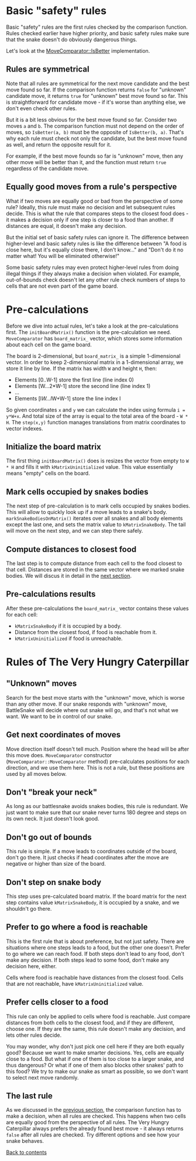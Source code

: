 # Basic "safety" rules

Basic "safety" rules are the first rules checked by the comparison function. Rules checked earlier have higher priority, and basic safety rules make sure that the snake doesn't do obviously dangerous things.

Let's look at the [MoveComparator::IsBetter](../move_comparator.cpp) implementation.

## Rules are symmetrical

Note that all rules are symmetrical for the next move candidate and the best move found so far. If the comparison function returns `false` for "unknown" candidate move, it returns `true` for "unknown" best move found so far. This is straightforward for candidate move - if it's worse than anything else, we don't even check other rules.

But it is a bit less obvious for the best move found so far. Consider two moves `a` and `b`. The comparison function must not depend on the order of moves, so `IsBetter(a, b)` must be the opposite of `IsBetter(b, a)`. That's why each rule must check not only the candidate, but the best move found as well, and return the opposite result for it.

For example, if the best move founds so far is "unknown" move, then any other move will be better than it, and the function must return `true` regardless of the candidate move.

## Equally good moves from a rule's perspective

What if two moves are equally good or bad from the perspective of some rule? Ideally, this rule must make no decision and let subsequent rules decide. This is what the rule that compares steps to the closest food does - it makes a decision only if one step is closer to a food than another. If distances are equal, it doesn't make any decision.

But the initial set of basic safety rules can ignore it. The difference between  higher-level and basic safety rules is like the difference between "A food is close here, but it's equally close there, I don't know..." and "Don't do it no matter what! You will be eliminated otherwise!"

Some basic safety rules may even protect higher-level rules from doing illegal things if they always make a decision when violated. For example, out-of-bounds check doesn't let any other rule check numbers of steps to cells that are not even part of the game board.

# Pre-calculations

Before we dive into actual rules, let's take a look at the pre-calculations first. The `initBoardMatrix()` function is the pre-calculation we need. `MoveComparator` has `board_matrix_` vector, which stores some information about each cell on the game board.

The board is 2-dimensional, but `board_matrix_` is a simple 1-dimensional vector. In order to keep 2-dimensional matrix in a 1-dimensional array, we store it line by line. If the matrix has width `W` and height `H`, then:
* Elements [0..W-1] store the first line (line index 0)
* Elements [W...2*W-1] store the second line (line index 1)
* ...
* Elements [l*W...l*W+W-1] store the line index l

So given coordinates `x` and `y` we can calculate the index using formula `i = y*W+x`. And total size of the array is equal to the total area of the board - `W * H`. The `step(x,y)` function manages translations from matrix coordinates to vector indexes.

## Initialize the board matrix

The first thing `initBoardMatrix()` does is resizes the vector from empty to `W * H` and fills it with `kMatrixUninitialized` value. This value essentially means "empty" cells on the board.

## Mark cells occupied by snakes bodies

The next step of pre-calculation is to mark cells occupied by snakes bodies. This will allow to quickly look up if a move leads to a snake's body. `markSnakeBodiesOnMatrix()` iterates over all snakes and all body elements except the last one, and sets the matrix value to `kMatrixSnakeBody`. The tail will move on the next step, and we can step there safely.

## Compute distances to closest food

The last step is to compute distance from each cell to the food closest to that cell. Distances are stored in the same vector where we marked snake bodies. We will discus it in detail in the [next section](path_to_food_bfs.md).

## Pre-calculations results

After these pre-calculations the `board_matrix_` vector contains these values for each cell:
* `kMatrixSnakeBody` if it is occupied by a body.
* Distance from the closest food, if food is reachable from it.
* `kMatrixUninitialized` if food is unreachable.

# Rules of The Very Hungry Caterpillar

## "Unknown" moves

Search for the best move starts with the "unknown" move, which is worse than any other move. If our snake responds with "unknown" move, BattleSnake will decide where out snake will go, and that's not what we want. We want to be in control of our snake.

## Get next coordinates of moves

Move direction itself doesn't tell much. Position where the head will be after this move does. `MoveComparator` constructor (`MoveComparator::MoveComparator` method) pre-calculates positions for each direction, and we use them here. This is not a rule, but these positions are used by all moves below.

## Don't "break your neck"

As long as our battlesnake avoids snakes bodies, this rule is redundant. We just want to make sure that our snake never turns 180 degree and steps on its own neck. It just doesn't look good.

## Don't go out of bounds

This rule is simple. If a move leads to coordinates outside of the board, don't go there. It just checks if head coordinates after the move are negative or higher than size of the board.

## Don't step on snake body

This step uses pre-calculated board matrix. If the board matrix for the next step contains value `kMatrixSnakeBody`, it is occupied by a snake, and we shouldn't go there.

## Prefer to go where a food is reachable

This is the first rule that is about preference, but not just safety. There are situations where one steps leads to a food, but the other one doesn't. Prefer to go where we can reach food. If both steps don't lead to any food, don't make any decision. If both steps lead to some food, don't make any decision here, either.

Cells where food is reachable have distances from the closest food. Cells that are not reachable, have `kMatrixUninitialized` value.

## Prefer cells closer to a food

This rule can only be applied to cells where food is reachable. Just compare distances from both cells to the closest food, and if they are different, choose one. If they are the same, this rule doesn't make any decision, and lets other rules decide.

You may wonder, why don't just pick one cell here if they are both equally good? Because we want to make smarter decisions. Yes, cells are equally close to a food. But what if one of them is too close to a larger snake, and thus dangerous? Or what if one of them also blocks other snakes' path to this food? We try to make our snake as smart as possible, so we don't want to select next move randomly.

## The last rule

As we discussed in the [previous section](design.md), the comparison function has to make a decision, when all rules are checked. This happens when two cells are equally good from the perspective of all rules. The Very Hungry Caterpillar always prefers the already found best move - it always returns `false` after all rules are checked. Try different options and see how your snake behaves.

[Back to contents](../README.md#contents)

